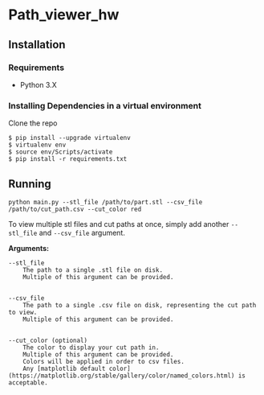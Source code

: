 # Path_viewer_hw
## Installation
### Requirements
* Python 3.X

### Installing Dependencies in a virtual environment
Clone the repo
```
$ pip install --upgrade virtualenv
$ virtualenv env
$ source env/Scripts/activate
$ pip install -r requirements.txt
```
## Running
`python main.py --stl_file /path/to/part.stl --csv_file /path/to/cut_path.csv --cut_color red`

To view multiple stl files and cut paths at once, simply add another `--stl_file` and `--csv_file` argument.

**Arguments:**


    --stl_file
        The path to a single .stl file on disk.
        Multiple of this argument can be provided.


    --csv_file
        The path to a single .csv file on disk, representing the cut path to view.
        Multiple of this argument can be provided.


    --cut_color (optional)
        The color to display your cut path in.
        Multiple of this argument can be provided.
        Colors will be applied in order to csv files.
        Any [matplotlib default color](https://matplotlib.org/stable/gallery/color/named_colors.html) is acceptable.

